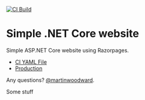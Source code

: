 <a href="https://github.com/martinwoodward/dotnetweb/actions?query=workflow%3ACI">![CI Build](https://github.com/martinwoodward/dotnetweb/workflows/CI/badge.svg?branch=master&event=push)</a>

# Simple .NET Core website

Simple ASP.NET Core website using Razorpages.

 - [CI YAML File](.github/workflows/ci.yml)
 - [Production](https://dotnetmona.azurewebsites.net/)

  
 Any questions? [@martinwoodward](https://twitter.com/martinwoodward).
 
Some stuff

